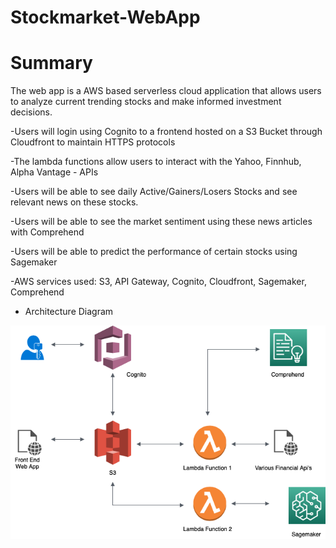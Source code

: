 # Stockmarket-WebApp

# Summary

The web app is a AWS based serverless cloud application that allows users to analyze current trending stocks and make informed investment decisions.

  -Users will login using Cognito to a frontend hosted on a S3 Bucket through Cloudfront to maintain HTTPS protocols
  
  -The lambda functions allow users to interact with the Yahoo, Finnhub, Alpha Vantage - APIs

  -Users will be able to see daily Active/Gainers/Losers Stocks and see relevant news on these stocks.

  -Users will be able to see the market sentiment using these news articles with Comprehend

  -Users will be able to predict the performance of certain stocks using Sagemaker
  
  -AWS services used: S3, API Gateway, Cognito, Cloudfront, Sagemaker, Comprehend 
  
    
- Architecture Diagram

![Overview](Architect.png)
